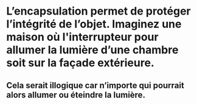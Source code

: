 <h1>L’encapsulation permet de protéger l’intégrité de l’objet. Imaginez une maison où l'interrupteur pour allumer la lumière d’une chambre soit sur la façade extérieure.</h1>
<h2>Cela serait illogique car n’importe qui pourrait alors allumer ou éteindre la lumière.</h2>